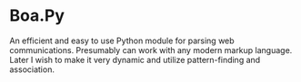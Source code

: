 # Boa.Py
An efficient and easy to use Python module for parsing web communications. Presumably can work with any modern markup language. Later I wish to make it very dynamic and utilize pattern-finding and association.
